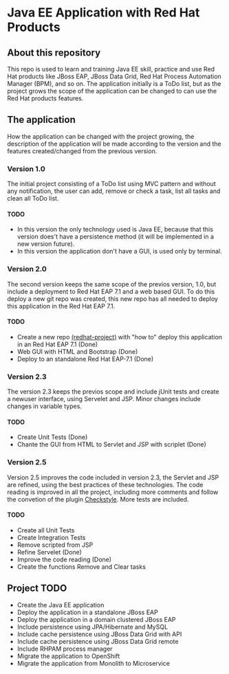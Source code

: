 # Java EE Application with Red Hat Products

## About this repository

This repo is used to learn and training Java EE skill, practice and use Red Hat products like JBoss EAP, JBoss Data Grid, Red Hat Process Automation Manager (BPM), and so on.
The application initially is a ToDo list, but as the project grows the scope of the application can be changed to can use the Red Hat products features.

## The application

How the application can be changed with the project growing, the description of the application will be made according to the version and the features created/changed from the previous version.

### Version 1.0

The initial project consisting of a ToDo list using MVC pattern and without any notification, the user can add, remove or check a task, list all tasks and clean all ToDo list.

#### TODO
- In this version the only technology used is Java EE, because that this version does't have a persistence method (it will be implemented in a new version future).
- In this version the application don't have a GUI, is used only by terminal.

### Version 2.0

The second version keeps the same scope of the previos version, 1.0, but include a deployment to Red Hat EAP 7.1 and a web based GUI. To do this deploy a new git repo was created, this new repo has all needed to deploy this application in the Red Hat EAP 7.1.

#### TODO
- Create a new repo [(redhat-project)](https://github.com/ribeirorvs/redhat-project) with "how to" deploy this application in an Red Hat EAP 7.1 (Done)
- Web GUI with HTML and Bootstrap (Done)
- Deploy to an standalone Red Hat EAP-7.1 (Done)

### Version 2.3

The version 2.3 keeps the previos scope and include jUnit tests and create a newuser interface, using Servelet and JSP. Minor changes include changes in variable types.

#### TODO
- Create Unit Tests (Done)
- Chante the GUI from HTML to Servlet and JSP with scriplet (Done)

### Version 2.5

Version 2.5 improves the code included in version 2.3, the Servlet and JSP are refined, using the best practices of these technologies.
The code reading is improved in all the project, including more comments and follow the convetion of the plugin [Checkstyle](https://maven.apache.org/plugins/maven-checkstyle-plugin/usage.html). More tests are included.

#### TODO
- Create all Unit Tests
- Create Integration Tests
- Remove scripted from JSP
- Refine Servelet (Done)
- Improve the code reading (Done)
- Create the functions Remove and Clear tasks

## Project TODO

- Create the Java EE application
- Deploy the application in a standalone JBoss EAP
- Deploy the application in a domain clustered JBoss EAP
- Include persistence using JPA/Hibernate and MySQL
- Include cache persistence using JBoss Data Grid with API
- Include cache persistence using JBoss Data Grid remote
- Include RHPAM process manager
- Migrate the application to OpenShift
- Migrate the application from Monolith to Microservice
